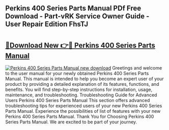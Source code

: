 ## Perkins 400 Series Parts Manual PDf Free Download - Part-vRK Service Owner Guide - User Repair Edition FhsTJ

# <h2><a href="http://bc57649.oget.top/?id=Perkins+400+Series+Parts+Manual">🔗Download New 👉🔴 Perkins 400 Series Parts Manual</a></h2>

[![Perkins 400 Series Parts Manual new download](https://i.imgur.com/5g1atiW.png)](http://bc57649.oget.top/?id=Perkins+400+Series+Parts+Manual)
Greetings and welcome to the user manual for your newly obtained Perkins 400 Series Parts Manual. This manual is intended to help you become an expert user of your product by providing a detailed explanation of its features, functions, and benefits. You will find step-by-step instructions for installation, usage, maintenance, and troubleshooting. Troubleshooting Guide for Advanced Users Perkins 400 Series Parts Manual This section offers advanced troubleshooting tips for experienced users of your new Perkins 400 Series Parts Manual. Experience the possibilities of list of features with your new Perkins 400 Series Parts Manual. Thank You for Choosing Perkins 400 Series Parts Manual. We are excited to be part of your journey.
